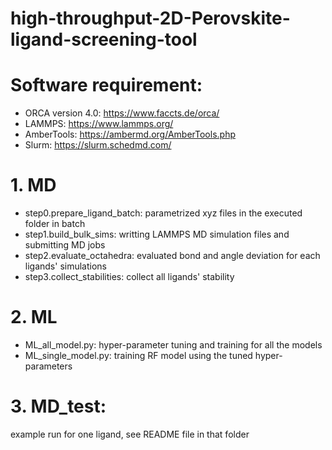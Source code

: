 # high-throughput-2D-Perovskite-ligand-screening-tool
# Software requirement: 
- ORCA version 4.0: https://www.faccts.de/orca/
- LAMMPS: https://www.lammps.org/
- AmberTools: https://ambermd.org/AmberTools.php
- Slurm: https://slurm.schedmd.com/
# 1. MD
- step0.prepare_ligand_batch: parametrized xyz files in the executed folder in batch
- step1.build_bulk_sims: writting LAMMPS MD simulation files and submitting MD jobs
- step2.evaluate_octahedra: evaluated bond and angle deviation for each ligands' simulations
- step3.collect_stabilities: collect all ligands' stability
# 2. ML
- ML_all_model.py: hyper-parameter tuning and training for all the models
- ML_single_model.py: training RF model using the tuned hyper-parameters
# 3. MD_test: 
example run for one ligand, see README file in that folder
